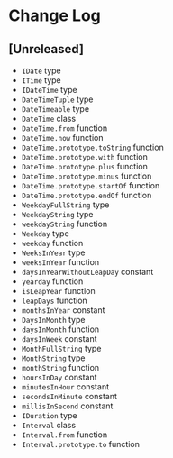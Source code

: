 
# Change Log

## [Unreleased]
- `IDate` type
- `ITime` type
- `IDateTime` type
- `DateTimeTuple` type
- `DateTimeable` type
- `DateTime` class
- `DateTime.from` function
- `DateTime.now` function
- `DateTime.prototype.toString` function
- `DateTime.prototype.with` function
- `DateTime.prototype.plus` function
- `DateTime.prototype.minus` function
- `DateTime.prototype.startOf` function
- `DateTime.prototype.endOf` function
- `WeekdayFullString` type
- `WeekdayString` type
- `weekdayString` function
- `Weekday` type
- `weekday` function
- `WeeksInYear` type
- `weeksInYear` function
- `daysInYearWithoutLeapDay` constant
- `yearday` function
- `isLeapYear` function
- `leapDays` function
- `monthsInYear` constant
- `DaysInMonth` type
- `daysInMonth` function
- `daysInWeek` constant
- `MonthFullString` type
- `MonthString` type
- `monthString` function
- `hoursInDay` constant
- `minutesInHour` constant
- `secondsInMinute` constant
- `millisInSecond` constant
- `IDuration` type
- `Interval` class
- `Interval.from` function
- `Interval.prototype.to` function
